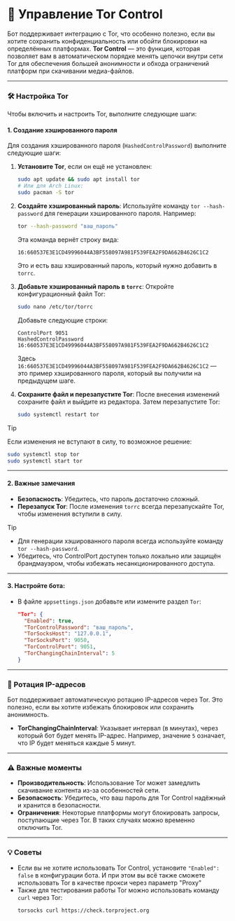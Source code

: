 # 🧅 Управление Tor Control

Бот поддерживает интеграцию с Tor, что особенно полезно, если вы хотите сохранить конфиденциальность или обойти блокировки на определённых платформах.
**Tor Control** — это функция, которая позволяет вам в автоматическом порядке менять цепочки внутри сети Tor для обеспечения большей анонимности и обхода ограничений платформ при скачивании медиа-файлов.

---

### 🛠 Настройка Tor

Чтобы включить и настроить Tor, выполните следующие шаги:

#### 1. **Создание хэшированного пароля**
Для создания хэшированного пароля (`HashedControlPassword`) выполните следующие шаги:

1. **Установите Tor**, если он ещё не установлен:
   ```bash
   sudo apt update && sudo apt install tor
   # Или для Arch Linux:
   sudo pacman -S tor
   ```

2. **Создайте хэшированный пароль**:
    Используйте команду `tor --hash-password` для генерации хэшированного пароля. Например:
    ```bash
    tor --hash-password "ваш_пароль"
    ```
    Эта команда вернёт строку вида:
    ```
    16:660537E3E1CD49996044A3BF558097A981F539FEA2F9DA662B4626C1C2
    ```
    Это и есть ваш хэшированный пароль, который нужно добавить в `torrc`.

3. **Добавьте хэшированный пароль в `torrc`**:
    Откройте конфигурационный файл Tor:
    ```bash
    sudo nano /etc/tor/torrc
    ```
    Добавьте следующие строки:
    ```
    ControlPort 9051
    HashedControlPassword 16:660537E3E1CD49996044A3BF558097A981F539FEA2F9DA662B4626C1C2
    ```
    Здесь `16:660537E3E1CD49996044A3BF558097A981F539FEA2F9DA662B4626C1C2` — это пример хэшированного пароля, который вы получили на предыдущем шаге.

4. **Сохраните файл и перезапустите Tor**:
    После внесения изменений сохраните файл и выйдите из редактора. Затем перезапустите Tor:
    ```bash
    sudo systemctl restart tor
    ```
> [!TIP]
> Если изменения не вступают в силу, то возможное решение:
>    ```bash
>    sudo systemctl stop tor
>    sudo systemctl start tor
>    ```


---

#### 2. **Важные замечания**
- **Безопасность**: Убедитесь, что пароль достаточно сложный.
- **Перезапуск Tor**: После изменения `torrc` всегда перезапускайте Tor, чтобы изменения вступили в силу.

> [!TIP]
> - Для генерации хэшированного пароля всегда используйте команду `tor --hash-password`.
> - Убедитесь, что ControlPort доступен только локально или защищён брандмауэром, чтобы избежать несанкционированного доступа.


---

#### 3. **Настройте бота**:
   - В файле `appsettings.json` добавьте или измените раздел `Tor`:
     ```json
     "Tor": {
       "Enabled": true,
       "TorControlPassword": "ваш_пароль",
       "TorSocksHost": "127.0.0.1",
       "TorSocksPort": 9050,
       "TorControlPort": 9051,
       "TorChangingChainInterval": 5
     }
     ```

---

### 🔄 Ротация IP-адресов

Бот поддерживает автоматическую ротацию IP-адресов через Tor. Это полезно, если вы хотите избежать блокировок или сохранить анонимность.

- **TorChangingChainInterval**: Указывает интервал (в минутах), через который бот будет менять IP-адрес. Например, значение `5` означает, что IP будет меняться каждые 5 минут.

---

### ⚠️ Важные моменты

- **Производительность**: Использование Tor может замедлить скачивание контента из-за особенностей сети.
- **Безопасность**: Убедитесь, что ваш пароль для Tor Control надёжный и хранится в безопасности.
- **Ограничения**: Некоторые платформы могут блокировать запросы, поступающие через Tor. В таких случаях можно временно отключить Tor.

---

### 💡 Советы

- Если вы не хотите использовать Tor Control, установите `"Enabled": false` в конфигурации бота. И при этом вы всё также сможете использовать Tor в качестве прокси через параметр "Proxy"
- Также для тестирования работы Tor можно использовать команду `curl` через Tor:
  ```bash
  torsocks curl https://check.torproject.org
  ```
